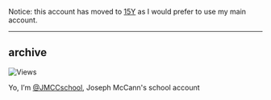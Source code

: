 Notice: this account has moved to [15Y](https://github.com/15Y) as I would prefer to use my main account.


-----------------------------------------------------------------------------------------------------------------------------------------------------------------------------------
archive
-----------------------------------------------------------------------------------------------------------------------------------------------------------------------------------

![Views](https://komarev.com/ghpvc/?username=jmccschool&style=flat-square)

Yo, I’m [@JMCCschool](https://github.com/JMCCschool), Joseph McCann's school account
